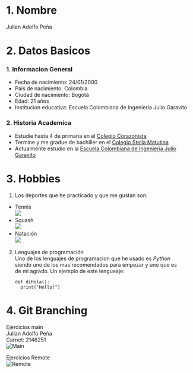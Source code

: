 # **1. Nombre** #
Julian Adolfo Peña
# **2. Datos Basicos** #
### 1. Informacion General ###
* Fecha de nacimiento: 24/01/2000
*  Pais de nacimiento: Colombia
* Ciudad de nacimiento: Bogotá
* Edad: 21 años
* Institucion educativa: Escuela Colombiana de Ingenieria Julio Garavito
### 2. Historia Academica ###
* Estudie hasta 4 de primaria en el [Colegio Corazonista](https://www.corazonistabogota.com/)
* Termine y me gradue de bachiller en el [Colegio Stella Matutina](http://stellamatutina.edu.co/)
* Actualmente estudio en la [Escuela Colombiana de ingenieria Julio Garavito](https://www.escuelaing.edu.co/)
# 3. Hobbies #
1. Los deportes que he practicado y que me gustan son:
* Tennis\
![](https://user-images.githubusercontent.com/88836360/129647731-19e4b08a-c404-4f9f-b7c7-ece122f3fb84.jpg)
* Squash\
![](https://user-images.githubusercontent.com/88836360/129647996-ca43a697-b994-4b70-b7db-4afda39b0078.jpg)
* Natación\
![](https://user-images.githubusercontent.com/88836360/129648011-4e36c929-1ed6-4eda-8d99-c545774e2be2.jpg)

2. Lenguajes de programación\
Uno de los lenguajes de programacion que he usado es *Python*\
siendo uno de los mas recomendados para empezar y uno que es\
de mi agrado. Un ejemplo de este lengueaje:
    ```
    def diHola():
      print("Hello!")
    ```
# 4. Git Branching #
Ejercicios main\
Julian Adolfo Peña\
Carnet: 2146251\
![Main](https://user-images.githubusercontent.com/88836360/129992724-c88e0ed2-afef-47fd-b260-8c969057db8b.PNG)

Ejercicios Remote\
![Remote](https://user-images.githubusercontent.com/88836360/129992892-22fb43b7-9519-4f20-bc58-546125469b6c.PNG)



   

